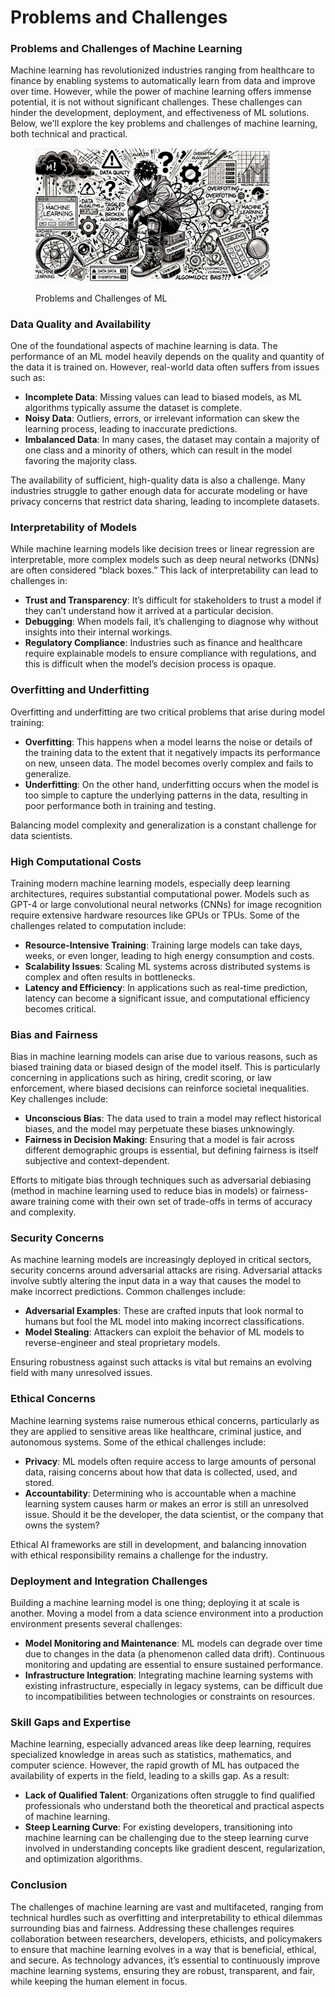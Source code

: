 # Problems and Challenges

### Problems and Challenges of Machine Learning

Machine learning has revolutionized industries ranging from healthcare to finance by enabling systems to automatically learn from data and improve over time. However, while the power of machine learning offers immense potential, it is not without significant challenges. These challenges can hinder the development, deployment, and effectiveness of ML solutions. Below, we'll explore the key problems and challenges of machine learning, both technical and practical.

<div align="left">

<figure><img src="../../.gitbook/assets/image (28).png" alt="" width="375"><figcaption><p>Problems and Challenges of ML</p></figcaption></figure>

</div>

### Data Quality and Availability

One of the foundational aspects of machine learning is data. The performance of an ML model heavily depends on the quality and quantity of the data it is trained on. However, real-world data often suffers from issues such as:

* **Incomplete Data**: Missing values can lead to biased models, as ML algorithms typically assume the dataset is complete.
* **Noisy Data**: Outliers, errors, or irrelevant information can skew the learning process, leading to inaccurate predictions.
* **Imbalanced Data**: In many cases, the dataset may contain a majority of one class and a minority of others, which can result in the model favoring the majority class.

The availability of sufficient, high-quality data is also a challenge. Many industries struggle to gather enough data for accurate modeling or have privacy concerns that restrict data sharing, leading to incomplete datasets.

### Interpretability of Models

While machine learning models like decision trees or linear regression are interpretable, more complex models such as deep neural networks (DNNs) are often considered “black boxes.” This lack of interpretability can lead to challenges in:

* **Trust and Transparency**: It’s difficult for stakeholders to trust a model if they can’t understand how it arrived at a particular decision.
* **Debugging**: When models fail, it’s challenging to diagnose why without insights into their internal workings.
* **Regulatory Compliance**: Industries such as finance and healthcare require explainable models to ensure compliance with regulations, and this is difficult when the model’s decision process is opaque.

### Overfitting and Underfitting

Overfitting and underfitting are two critical problems that arise during model training:

* **Overfitting**: This happens when a model learns the noise or details of the training data to the extent that it negatively impacts its performance on new, unseen data. The model becomes overly complex and fails to generalize.
* **Underfitting**: On the other hand, underfitting occurs when the model is too simple to capture the underlying patterns in the data, resulting in poor performance both in training and testing.

Balancing model complexity and generalization is a constant challenge for data scientists.

### High Computational Costs

Training modern machine learning models, especially deep learning architectures, requires substantial computational power. Models such as GPT-4 or large convolutional neural networks (CNNs) for image recognition require extensive hardware resources like GPUs or TPUs. Some of the challenges related to computation include:

* **Resource-Intensive Training**: Training large models can take days, weeks, or even longer, leading to high energy consumption and costs.
* **Scalability Issues**: Scaling ML systems across distributed systems is complex and often results in bottlenecks.
* **Latency and Efficiency**: In applications such as real-time prediction, latency can become a significant issue, and computational efficiency becomes critical.

### Bias and Fairness

Bias in machine learning models can arise due to various reasons, such as biased training data or biased design of the model itself. This is particularly concerning in applications such as hiring, credit scoring, or law enforcement, where biased decisions can reinforce societal inequalities. Key challenges include:

* **Unconscious Bias**: The data used to train a model may reflect historical biases, and the model may perpetuate these biases unknowingly.
* **Fairness in Decision Making**: Ensuring that a model is fair across different demographic groups is essential, but defining fairness is itself subjective and context-dependent.

Efforts to mitigate bias through techniques such as adversarial debiasing (method in machine learning used to reduce bias in models) or fairness-aware training come with their own set of trade-offs in terms of accuracy and complexity.

### Security Concerns

As machine learning models are increasingly deployed in critical sectors, security concerns around adversarial attacks are rising. Adversarial attacks involve subtly altering the input data in a way that causes the model to make incorrect predictions. Common challenges include:

* **Adversarial Examples**: These are crafted inputs that look normal to humans but fool the ML model into making incorrect classifications.
* **Model Stealing**: Attackers can exploit the behavior of ML models to reverse-engineer and steal proprietary models.

Ensuring robustness against such attacks is vital but remains an evolving field with many unresolved issues.

### Ethical Concerns

Machine learning systems raise numerous ethical concerns, particularly as they are applied to sensitive areas like healthcare, criminal justice, and autonomous systems. Some of the ethical challenges include:

* **Privacy**: ML models often require access to large amounts of personal data, raising concerns about how that data is collected, used, and stored.
* **Accountability**: Determining who is accountable when a machine learning system causes harm or makes an error is still an unresolved issue. Should it be the developer, the data scientist, or the company that owns the system?

Ethical AI frameworks are still in development, and balancing innovation with ethical responsibility remains a challenge for the industry.

### Deployment and Integration Challenges

Building a machine learning model is one thing; deploying it at scale is another. Moving a model from a data science environment into a production environment presents several challenges:

* **Model Monitoring and Maintenance**: ML models can degrade over time due to changes in the data (a phenomenon called data drift). Continuous monitoring and updating are essential to ensure sustained performance.
* **Infrastructure Integration**: Integrating machine learning systems with existing infrastructure, especially in legacy systems, can be difficult due to incompatibilities between technologies or constraints on resources.

### Skill Gaps and Expertise

Machine learning, especially advanced areas like deep learning, requires specialized knowledge in areas such as statistics, mathematics, and computer science. However, the rapid growth of ML has outpaced the availability of experts in the field, leading to a skills gap. As a result:

* **Lack of Qualified Talent**: Organizations often struggle to find qualified professionals who understand both the theoretical and practical aspects of machine learning.
* **Steep Learning Curve**: For existing developers, transitioning into machine learning can be challenging due to the steep learning curve involved in understanding concepts like gradient descent, regularization, and optimization algorithms.

### Conclusion

The challenges of machine learning are vast and multifaceted, ranging from technical hurdles such as overfitting and interpretability to ethical dilemmas surrounding bias and fairness. Addressing these challenges requires collaboration between researchers, developers, ethicists, and policymakers to ensure that machine learning evolves in a way that is beneficial, ethical, and secure. As technology advances, it’s essential to continuously improve machine learning systems, ensuring they are robust, transparent, and fair, while keeping the human element in focus.
